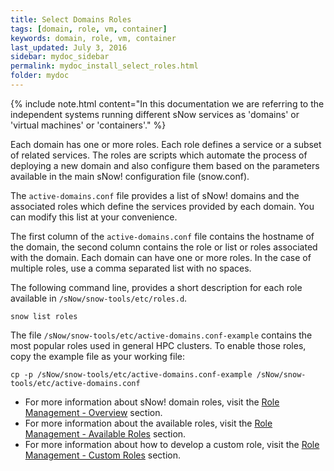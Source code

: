 ```yaml
---
title: Select Domains Roles
tags: [domain, role, vm, container]
keywords: domain, role, vm, container
last_updated: July 3, 2016
sidebar: mydoc_sidebar
permalink: mydoc_install_select_roles.html
folder: mydoc
---
```

{% include note.html content="In this documentation we are referring to the independent systems running different sNow services as 'domains' or 'virtual machines' or 'containers'." %}

Each domain has one or more roles. Each role defines a service or a subset of related services. The roles are scripts which automate the process of deploying a new domain and also configure them based on the parameters available in the main sNow! configuration file (snow.conf).

The ```active-domains.conf``` file provides a list of sNow! domains and the associated roles which define the services provided by each domain. You can modify this list at your convenience.

The first column of the ```active-domains.conf``` file contains the hostname of the domain, the second column contains the role or list or roles associated with the domain. Each domain can have one or more roles. In the case of multiple roles, use a comma separated list with no spaces.

The following command line, provides a short description for each role available in ```/sNow/snow-tools/etc/roles.d```.
```
snow list roles
```
The file ```/sNow/snow-tools/etc/active-domains.conf-example``` contains the most popular roles used in general HPC clusters. To enable those roles, copy the example file as your working file:
```
cp -p /sNow/snow-tools/etc/active-domains.conf-example /sNow/snow-tools/etc/active-domains.conf
```
* For more information about sNow! domain roles, visit the [Role Management - Overview](mydoc_role_overview.html) section.
* For more information about the available roles, visit the [Role Management - Available Roles](mydoc_role_available.html) section.
* For more information about how to develop a custom role, visit the [Role Management - Custom Roles](mydoc_role_custom.html) section.
